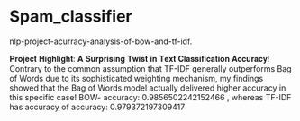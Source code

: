 # Spam_classifier
nlp-project-acurracy-analysis-of-bow-and-tf-idf.

𝐏𝐫𝐨𝐣𝐞𝐜𝐭 𝐇𝐢𝐠𝐡𝐥𝐢𝐠𝐡𝐭: 𝐀 𝐒𝐮𝐫𝐩𝐫𝐢𝐬𝐢𝐧𝐠 𝐓𝐰𝐢𝐬𝐭 𝐢𝐧 𝐓𝐞𝐱𝐭 𝐂𝐥𝐚𝐬𝐬𝐢𝐟𝐢𝐜𝐚𝐭𝐢𝐨𝐧 𝐀𝐜𝐜𝐮𝐫𝐚𝐜𝐲! 
Contrary to the common assumption that TF-IDF generally outperforms Bag of Words due to its sophisticated weighting mechanism, my findings showed that the Bag of Words model actually delivered higher accuracy in this specific case! BOW- accuracy: 0.9856502242152466 , whereas TF-IDF has accuracy of accuracy: 0.979372197309417
